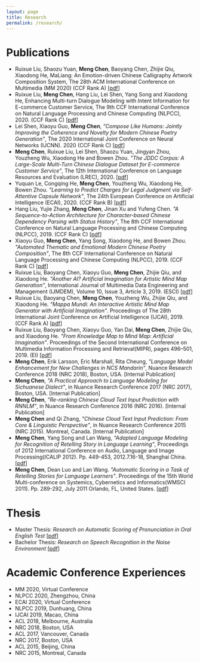```yaml
---
layout: page
title: Research
permalink: /research/
---
```


# Publications

* Ruixue Liu, Shaozu Yuan, **Meng Chen**, Baoyang Chen, Zhijie Qiu, Xiaodong He, MaLiang: An Emotion-driven Chinese Calligraphy Artwork Composition System, The 28th ACM International Conference on Multimedia (MM 2020) (CCF Rank A) [[pdf](../papers/MM20_calligraphy.pdf)]
* Ruixue Liu, **Meng Chen**, Hang Liu, Lei Shen, Yang Song and Xiaodong He, Enhancing Multi-turn Dialogue Modeling with Intent Information for E-commerce Customer Service, The 9th CCF International Conference on Natural Language Processing and Chinese Computing (NLPCC), 2020. (CCF Rank C) [[pdf](../papers/NLPCC2020.pdf)]
* Lei Shen, Xiaoyu Guo, **Meng Chen**, _"Compose Like Humans: Jointly Improving the Coherence and Novelty for Modern Chinese Poetry Generation"_, The 2020 International Joint Conference on Neural Networks (IJCNN). 2020 (CCF Rank C) [[pdf](../papers/IJCNN2020.pdf)]
* **Meng Chen**, Ruixue Liu, Lei Shen, Shaozu Yuan, Jingyan Zhou, Youzheng Wu, Xiaodong He and Bowen Zhou. _"The JDDC Corpus: A Large-Scale Multi-Turn Chinese Dialogue Dataset for E-commerce Customer Service"_, The 12th International Conference on Language Resources and Evaluation (LREC), 2020. [[pdf](../papers/JDDC_camera_ready.pdf)]
* Yuquan Le, Congqing He, **Meng Chen**, Youzheng Wu, Xiaodong He, Bowen Zhou. _"Learning to Predict Charges for Legal Judgment via Self-Attentive Capsule Network"_, The 24th European Conference on Artificial Intelligence (ECAI), 2020. (CCF Rank B) [[pdf](../papers/SAttCaps_camera_ready.pdf)]
* Hang Liu, Yujie Zhang, **Meng Chen**, Jinan Xu and Yufeng Chen. _"A Sequence-to-Action Architecture for Character-based Chinese Dependency Parsing with Status History"_, The 8th CCF International Conference on Natural Language Processing and Chinese Computing (NLPCC), 2019. (CCF Rank C) [[pdf](../papers/NLPCC2019_parsing_final.pdf)]
* Xiaoyu Guo, **Meng Chen**, Yang Song, Xiaodong He, and Bowen Zhou. _"Automated Thematic and Emotional Modern Chinese Poetry Composition"_, The 8th CCF International Conference on Natural Language Processing and Chinese Computing (NLPCC), 2019. (CCF Rank C) [[pdf](../papers/NLPCC2019_poetry_final.pdf)]
* Ruixue Liu, Baoyang Chen, Xiaoyu Guo, **Meng Chen**, Zhijie Qiu, and Xiaodong He. _"Another AI? Artificial Imagination for Artistic Mind Map Generation"_, International Journal of Multimedia Data Engineering and Management (IJMDEM), Volume 10, Issue 3, Article 3, 2019. (ESCI) [[pdf](../papers/IJMDEM.pdf)]
* Ruixue Liu, Baoyang Chen, **Meng Chen**, Youzheng Wu, Zhijie Qiu, and Xiaodong He. _"Mappa Mundi: An Interactive Artistic Mind Map Generator with Artificial Imagination"_. Proceedings of The 28th International Joint Conference on Artificial Intelligence (IJCAI), 2019. (CCF Rank A) [[pdf](../papers/IJCAI2019.pdf)]
* Ruixue Liu, Baoyang Chen, Xiaoyu Guo, Yan Dai, **Meng Chen**, Zhijie Qiu, and Xiaodong He. _"From Knowledge Map to Mind Map: Artificial Imagination"_. Proceedings of the Second International Conference on Multimedia Information Processing and Retrieval(MIPR), pages 496–501, 2019. (EI) [[pdf](../papers/AIArt2019.pdf)]
* **Meng Chen**, Erik Larsson, Eric Marshall, Rita Cheung, _"Language Model Enhancement for New Challenges in NCS Mandarin"_, Nuance Research Conference 2018 (NRC 2018), Boston, USA. [Internal Publication]
* **Meng Chen**, _"A Practical Approach to Language Modeling for Sichuanese Dialect"_, in Nuance Research Conference 2017 (NRC 2017), Boston, USA. [Internal Publication]
* **Meng Chen**, _"Re-ranking Chinese Cloud Text Input Prediction with RNNLM"_, in Nuance Research Conference 2016 (NRC 2016). [Internal Publication]
* **Meng Chen** and Qi Zhang, _"Chinese Cloud Text Input Prediction: From Core & Linguistic Perspective"_, in Nuance Research Conference 2015 (NRC 2015). Montreal, Canada. [Internal Publication]
* **Meng Chen**, Yang Song and Lan Wang, _"Adapted Language Modeling for Recognition of Retelling Story in Language Learning"_, Proceedings of 2012 International Conference on Audio, Language and Image Processing(ICALIP 2012). Pp. 449-453, 2012.7.16-18, Shanghai China. [[pdf](../papers/ICALIP2012.pdf)]
* **Meng Chen**, Dean Luo and Lan Wang. _"Automatic Scoring in a Task of Retelling Stories for Language Learners"_. Proceedings of the 15th World Multi-conference on Systemics, Cybernetics and Informatics(WMSCI 2011). Pp. 289-292, July 2011 Orlando, FL, United States. [[pdf](../papers/WMSCI2011.pdf)]



# Thesis

* Master Thesis: _Research on Automatic Scoring of Pronunciation in Oral English Test_ [[pdf](../papers/Master_thesis.pdf)]
* Bachelor Thesis: _Research on Speech Recognition in the Noise Environment_ [[pdf](../papers/Bachelor_thesis.pdf)]


# Academic Conference Experiences

* MM 2020, Virtual Conference
* NLPCC 2020, Zhengzhou, China
* ECAI 2020, Virtual Conference
* NLPCC 2019, Dunhuang, China
* IJCAI 2019, Macao, China
* ACL 2018, Melbourne, Australia
* NRC 2018, Boston, USA
* ACL 2017, Vancouver, Canada
* NRC 2017, Boston, USA
* ACL 2015, Beijing, China
* NRC 2015, Montreal, Canada


